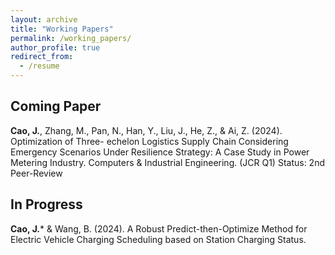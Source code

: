 ```yaml
---
layout: archive
title: "Working Papers"
permalink: /working_papers/
author_profile: true
redirect_from:
  - /resume
---
```

## Coming Paper
**Cao, J.**, Zhang, M., Pan, N., Han, Y., Liu, J., He, Z., & Ai, Z. (2024). Optimization of Three-
echelon Logistics Supply Chain Considering Emergency Scenarios Under Resilience
Strategy: A Case Study in Power Metering Industry. Computers & Industrial Engineering.
(JCR Q1) Status: 2nd Peer-Review

## In Progress
**Cao, J.*** & Wang, B. (2024). A Robust Predict-then-Optimize Method for Electric Vehicle
Charging Scheduling based on Station Charging Status.

